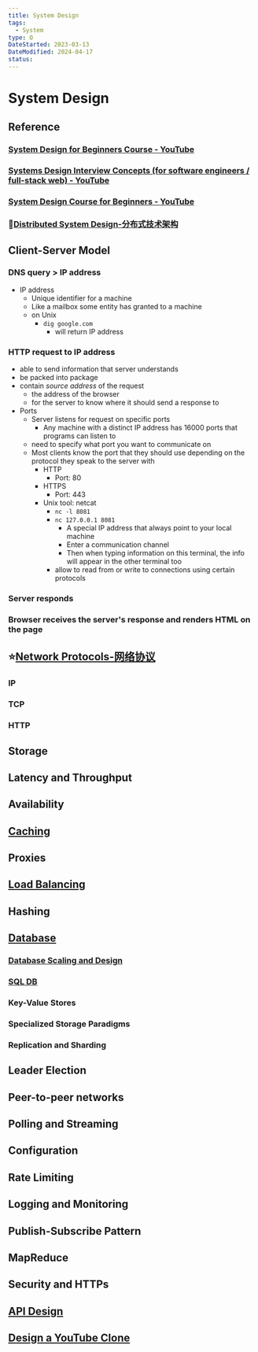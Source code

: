 ```yaml
---
title: System Design
tags:
  - System
type: O
DateStarted: 2023-03-13
DateModified: 2024-04-17
status: 
---
```


# System Design

## Reference

### [System Design for Beginners Course - YouTube](https://www.youtube.com/watch?v=m8Icp_Cid5o)

### [Systems Design Interview Concepts (for software engineers / full-stack web) - YouTube](https://www.youtube.com/watch?v=REB_eGHK_P4)

### [System Design Course for Beginners - YouTube](https://www.youtube.com/watch?v=MbjObHmDbZo)

### 📌[Distributed System Design-分布式技术架构](Distributed-System-Design-分布式技术架构.md)

## Client-Server Model

### DNS query > IP address

- IP address
  - Unique identifier for a machine
  - Like a mailbox some entity has granted to a machine
  - on Unix
    - `dig google.com`
      - will return IP address

### HTTP request to IP address

- able to send information that server understands
- be packed into package
- contain _source address_ of the request
  - the address of the browser
  - for the server to know where it should send a response to
- Ports
  - Server listens for request on specific ports
    - Any machine with a distinct IP address has 16000 ports that programs can listen to
  - need to specify what port you want to communicate on
  - Most clients know the port that they should use depending on the protocol they speak to the server with
    - HTTP
      - Port: 80
    - HTTPS
      - Port: 443
    - Unix tool: netcat
      - `nc -l 8081`
      - `nc 127.0.0.1 8081`
        - A special IP address that always point to your local machine
        - Enter a communication channel
        - Then when typing information on this terminal, the info will appear in the other terminal too
      - allow to read from or write to connections using certain protocols

### Server responds

### Browser receives the server's response and renders HTML on the page

## ⭐[Network Protocols-网络协议](Network-Protocols-网络协议)

### IP

### TCP

### HTTP

## Storage

## Latency and Throughput

## Availability

## [Caching](Caching.md)

## Proxies

## [Load Balancing](Load-Balancing.md)

## Hashing

## [Database](Database.md)

### [Database Scaling and Design](Database-Scaling-and-Design.md)

### [SQL DB](SQL-DB.md)

### Key-Value Stores

### Specialized Storage Paradigms

### Replication and Sharding

## Leader Election

## Peer-to-peer networks

## Polling and Streaming

## Configuration

## Rate Limiting

## Logging and Monitoring

## Publish-Subscribe Pattern

## MapReduce

## Security and HTTPs

## [API Design](API-Design.md)

## [Design a YouTube Clone](Design-a-YouTube-Clone.md)
